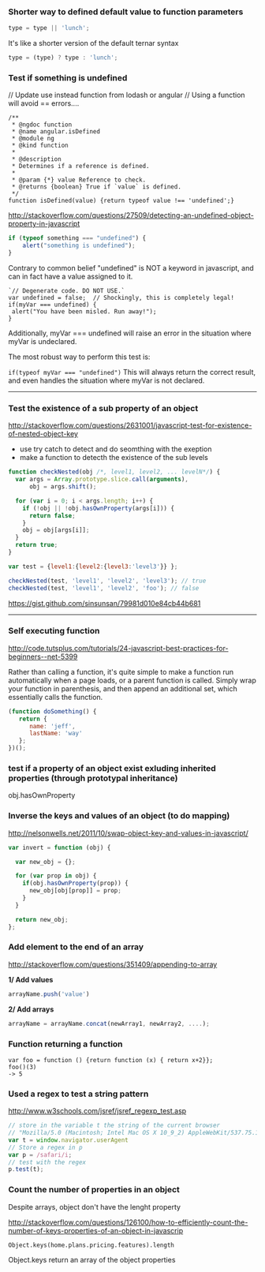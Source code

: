 ### Shorter way to defined default value to function parameters 

```js
type = type || 'lunch';
```
It's like a shorter version of the default ternar syntax 
```js
type = (type) ? type : 'lunch';
```
### **Test if something is undefined**  

// Update use instead function from lodash or angular 
// Using a function will avoid == errors....
````
/**
 * @ngdoc function
 * @name angular.isDefined
 * @module ng
 * @kind function
 *
 * @description
 * Determines if a reference is defined.
 *
 * @param {*} value Reference to check.
 * @returns {boolean} True if `value` is defined.
 */
function isDefined(value) {return typeof value !== 'undefined';}
````

    
http://stackoverflow.com/questions/27509/detecting-an-undefined-object-property-in-javascript
````js
if (typeof something === "undefined") {
    alert("something is undefined");
}
````

Contrary to common belief "undefined" is NOT a keyword in javascript, and can in fact have a value assigned to it.
````
`// Degenerate code. DO NOT USE.`
var undefined = false;  // Shockingly, this is completely legal!
if(myVar === undefined) {
 alert("You have been misled. Run away!");
}
````
Additionally, myVar === undefined will raise an error in the situation where myVar is undeclared.

The most robust way to perform this test is:

````if(typeof myVar === "undefined")````
This will always return the correct result, and even handles the situation where myVar is not declared.

***
### **Test the existence of a sub property of an object** 
http://stackoverflow.com/questions/2631001/javascript-test-for-existence-of-nested-object-key
- use try catch to detect and do seomthing with the exeption 
- make a function to detecth the existence of the sub levels
````js
function checkNested(obj /*, level1, level2, ... levelN*/) {
  var args = Array.prototype.slice.call(arguments),
      obj = args.shift();

  for (var i = 0; i < args.length; i++) {
    if (!obj || !obj.hasOwnProperty(args[i])) {
      return false;
    }
    obj = obj[args[i]];
  }
  return true;
}

var test = {level1:{level2:{level3:'level3'}} };

checkNested(test, 'level1', 'level2', 'level3'); // true
checkNested(test, 'level1', 'level2', 'foo'); // false
````
https://gist.github.com/sinsunsan/79981d010e84cb44b681
***
### Self executing function 

http://code.tutsplus.com/tutorials/24-javascript-best-practices-for-beginners--net-5399

Rather than calling a function, it's quite simple to make a function run automatically when a page loads, or a parent function is called. Simply wrap your function in parenthesis, and then append an additional set, which essentially calls the function.

````js
(function doSomething() {
   return {
      name: 'jeff',
      lastName: 'way'
   };
})();
````


### test if a property of an object exist exluding inherited properties (through prototypal inheritance)

obj.hasOwnProperty

### Inverse the keys and values of an object (to do mapping)

http://nelsonwells.net/2011/10/swap-object-key-and-values-in-javascript/
````js
var invert = function (obj) {

  var new_obj = {};

  for (var prop in obj) {
    if(obj.hasOwnProperty(prop)) {
      new_obj[obj[prop]] = prop;
    }
  }

  return new_obj;
};
````

### Add element to the end of an array 

http://stackoverflow.com/questions/351409/appending-to-array

**1/ Add values**
````js
arrayName.push('value')
````

**2/ Add arrays**
````js
arrayName = arrayName.concat(newArray1, newArray2, ....);
````

### Function returning a function 
````
var foo = function () {return function (x) { return x+2}};
foo()(3)
-> 5
````

### Used a regex to test a string pattern 

http://www.w3schools.com/jsref/jsref_regexp_test.asp
````js
// store in the variable t the string of the current browser
// "Mozilla/5.0 (Macintosh; Intel Mac OS X 10_9_2) AppleWebKit/537.75.14 (KHTML, like Gecko) Version/7.0.3 Safari/537.75.14"
var t = window.navigator.userAgent
// Store a regex in p
var p = /safari/i;
// test with the regex 
p.test(t);

````

### Count the number of properties in an object 
Despite arrays, object don't have the lenght property    

http://stackoverflow.com/questions/126100/how-to-efficiently-count-the-number-of-keys-properties-of-an-object-in-javascrip
````
Object.keys(home.plans.pricing.features).length
````
Object.keys return an array of the object properties